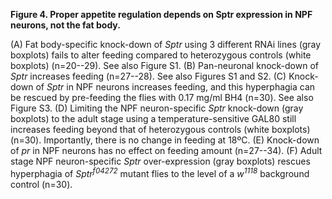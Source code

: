 **Figure 4. Proper appetite regulation depends on Sptr expression in NPF neurons, not the fat body.**

(A) Fat body-specific knock-down of *Sptr* using 3 different RNAi lines (gray boxplots) fails to alter feeding compared to heterozygous controls (white boxplots) (n=20--29). See also Figure S1.
(B) Pan-neuronal knock-down of *Sptr* increases feeding (n=27--28). See also Figures S1 and S2.
(C) Knock-down of *Sptr* in NPF neurons increases feeding, and this hyperphagia can be rescued by pre-feeding the flies with 0.17 mg/ml BH4 (n=30). See also Figure S3.
(D) Limiting the NPF neuron-specific *Sptr* knock-down (gray boxplots) to the adult stage using a temperature-sensitive GAL80 still increases feeding beyond that of heterozygous controls (white boxplots) (n=30). Importantly, there is no change in feeding at 18ºC.
(E) Knock-down of *pr* in NPF neurons has no effect on feeding amount (n=27--34).
(F) Adult stage NPF neuron-specific *Sptr* over-expression (gray boxplots) rescues hyperphagia of *Sptr<sup>f04272</sup>* mutant flies to the level of a *w<sup>1118</sup>* background control (n=30). 
